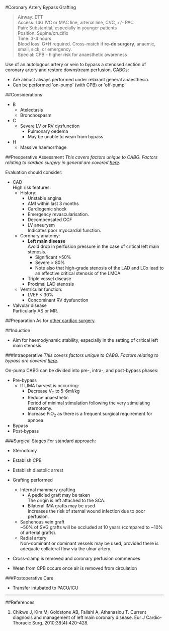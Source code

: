 #Coronary Artery Bypass Grafting

>Airway: ETT <br>
>Access: 14G IVC or MAC line, arterial line, CVC, +/- PAC <br>
>Pain: Substantial, especially in younger patients<br>
>Position: Supine/crucifix <br>
>Time: 3-4 hours  <br>
>Blood loss: G+H required. Cross-match if **re-do surgery**, anaemic, small, sick, or emergency. <br>
>Special: CPB - higher risk for anaesthetic awareness  

Use of an autologous artery or vein to bypass a stenosed section of coronary artery and restore downstream perfusion. CABGs:
* Are almost always performed under relaxant general anaesthesia.
* Can be performed 'on-pump' (with CPB) or 'off-pump'

##Considerations
* B
	* Atelectasis
	* Bronchospasm
* C
	* Severe LV or RV dysfunction
		* Pulmonary oedema
		* May be unable to wean from bypass
* H
	* Massive haemorrhage


##Preoperative Assessment
*This covers factors unique to CABG. Factors relating to cardiac surgery in general are covered [here](/anaesthesia/cthr/cthr-principles.md#id).*

Evaluation should consider:
* CAD  
High risk features:
	* History:
		* Unstable angina
		* AMI within last 3 months
		* Cardiogenic shock
		* Emergency revascularisation.
		* Decompensated CCF
		* LV aneurysm  
		Indicates poor myocardial function.
	* Coronary anatomy:
		* **Left main disease**  
		Avoid drop in perfusion pressure in the case of critical left main stenosis.
			* Significant >50%
			* Severe > 80%
			* Note also that high-grade stenosis of the LAD and LCx lead to an effective critical stenosis of the LMCA
		* Triple vessel disease
		* Proximal LAD stenosis
	* Ventricular function:
		* LVEF < 30%
		* Concominant RV dysfunction
* Valvular disease  
Particularly AS or MR.

##Preparation
As for [other cardiac surgery](/anaesthesia/cthr/cthr-principles.md#prep).

##Induction
* Aim for haemodynamic stability, especially in the setting of critical left main stenosis

###Intraoperative
*This covers factors unique to CABG. Factors relating to bypass are covered [here](/anaesthesia/cthr/cpb.md#id).*

On-pump CABG can be divided into pre-, intra-, and post-bypass phases:
* Pre-bypass
	* If LIMA harvest is occurring:
		* Decrease V<sub>T</sub> to 5-6ml/kg
		* Reduce anaesthetic  
		Period of minimal stimulation following the very stimulating sternotomy.
		* Increase FiO<sub>2</sub> as there is a frequent surgical requirement for apnoea
* Bypass
* Post-bypass


###Surgical Stages
For standard approach:
* Sternotomy
* Establish CPB
* Establish diastolic arrest
* Grafting performed
	* Internal mammary grafting
		* A pedicled graft may be taken  
		The origin is left attached to the SCA.
		* Bilateral IMA grafts may be used  
		Increases the risk of sternal wound infection due to poor perfusion.
	* Saphenous vein graft  
	~50% of SVG grafts will be occluded at 10 years (compared to ~10% of arterial grafts).
	* Radial artery  
	Non-dominant or dominant vessels may be used, provided there is adequate collateral flow via the ulnar artery.

* Cross-clamp is removed and coronary perfusion commences
* Wean from CPB occurs once air is removed from circulation

###Postoperative Care
* Transfer intubated to PACU/ICU



---
##References
1. Chikwe J, Kim M, Goldstone AB, Fallahi A, Athanasiou T. Current diagnosis and management of left main coronary disease. Eur J Cardio-Thoracic Surg. 2010;38(4):420-428.